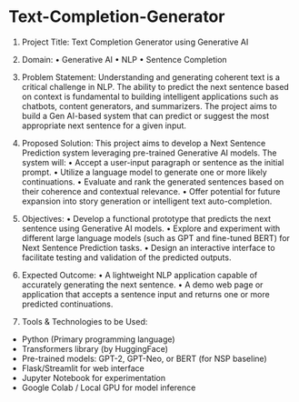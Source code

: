 # Text-Completion-Generator

1. Project Title:
Text Completion Generator using Generative AI

2. Domain:
•	Generative AI 
•	NLP 
•	Sentence Completion

3. Problem Statement:
Understanding and generating coherent text is a critical challenge in NLP. The ability to predict the next sentence based on context is fundamental to building intelligent applications such as chatbots, content generators, and summarizers. The project aims to build a Gen AI-based system that can predict or suggest the most appropriate next sentence for a given input.

4. Proposed Solution:
This project aims to develop a Next Sentence Prediction system leveraging pre-trained Generative AI models. The system will:
•	Accept a user-input paragraph or sentence as the initial prompt.
•	Utilize a language model to generate one or more likely continuations.
•	Evaluate and rank the generated sentences based on their coherence and contextual relevance.
•	Offer potential for future expansion into story generation or intelligent text auto-completion.

5. Objectives:
•	Develop a functional prototype that predicts the next sentence using Generative AI models.
•	Explore and experiment with different large language models (such as GPT and fine-tuned BERT) for Next Sentence Prediction tasks.
•	Design an interactive interface to facilitate testing and validation of the predicted outputs.

6. Expected Outcome:
•	A lightweight NLP application capable of accurately generating the next sentence.
•	A demo web page or application that accepts a sentence input and returns one or more predicted continuations.

7. Tools & Technologies to be Used:
- Python (Primary programming language)
- Transformers library (by HuggingFace)
- Pre-trained models: GPT-2, GPT-Neo, or BERT (for NSP baseline)
- Flask/Streamlit for web interface
- Jupyter Notebook for experimentation
- Google Colab / Local GPU for model inference
